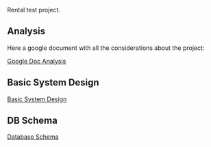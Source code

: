 Rental test project.
## Analysis
Here a google document with all the considerations about the project:

[Google Doc Analysis](https://docs.google.com/document/d/18Uu5sCGhP66XYpivaJN6ShhmwvXMJJ2f1jl9TQGIh80/edit?tab=t.0#heading=h.lptxaac2ewdo)

## Basic System Design
[Basic System Design]([https://viewer.diagrams.net/?tags=%7B%7D&lightbox=1&highlight=0000ff&edit=_blank&layers=1&nav=1&title=system_design.drawio#R%3Cmxfile%3E%3Cdiagram%20name%3D%22Pagina-1%22%20id%3D%22hKlK21Qtvz9iypfL9PDR%22%3E5Vlbc5s4FP41ntl9aAaQMfgxcdLuQ9Jm63a2flRANmpkRIXwpb9%2Bj0Bc5cRuBpvu7JPRp9vROd%2B5SB6h2Xr3QeAkeuAhYSPHCncjdDtyHHuMxvCjkH2BeP6kAFaChnpQDczpT6JBS6MZDUnaGig5Z5ImbTDgcUwC2cKwEHzbHrbkrL1rglfEAOYBZib6Dw1lpFF7Mq07%2FiJ0FemtfccrOta4HKxPkkY45NsGhO5GaCY4l8XXejcjTCmv1Esx7%2F0LvZVggsTylAnLr4vPDw%2Bz7Q5%2F%2FJu%2BTz5%2B%2BZEt3iEtm9yXByYhnF83uZARX%2FEYs7savRE8i0OiVrWgVY%2B55zwB0AbwO5Fyr42JM8kBiuSa6V4QWOy%2F6fl5Y6EaV27ZvN01O2%2F3ulXIqgR8UQUaSnkmAvLKuUsqYbEi8pVxTmUoYDjhawLywDxBGJZ005YDa6qtqnG1NeBDG%2BQXjKPX3WCW6Z2uk8QwWG0OpdttRCWZJzg%2F%2FRZ8sq16wSUIzuOWRjdESLJ7XaemDsoJU81v7eDIdsCQObKtHWaioajhKhPrTHqbDkHqHsnpnEhOf1ByOsOGjjpaLJp95w8dp1pnPKR1HCN0fL6bf1lmauKciA2FIzrWH%2FdY4A1hf%2F5uQWXstYOK46Mrz4wqNrLMsGLbXhmA%2Bie9ZWhqQNJblyP9%2BL%2BQL8cG6edS0IQYNjvCZ5wmRSm5pDtltz4YPekw2i7Lwgad%2FQNs9s%2BVJF1TWTl7TIIzBsW2IjJUsIkCA8az8HhY6EFryDmutQq7iNomhtpMhcXhtbp5QCvmsVJciNOoCqYNDSn8EUtJRJwjjoWUmqXgz9VtwzEiCNlR%2Ba3xvWh815FANQbMfu5huzbs5h4wW4mdHC%2F0Do%2BcwkFqZ0OdmtTr0KE4pp7VvDN1F%2FI7CzmdhQo9GAvl1KqO%2FXa2eQbbIMuCJYFewuAduJnsBDJGV4pZAZiZCACUM1K43F7rjjUNwyJHkZT%2BxE%2F5UooxiTpRfkb3ZuTeqrUgLaVFhrIrks44A0Eqni8pYx2oj2KgY83qbaBBJu8AmdC5YoBvWOVhP%2F%2FBDINU8XLPKPivQMdj5lPh6fdPFYCD51Xu%2F58yCctU%2BtemcPvRsWu5LR2PfVPHk0vGWdu8%2FObU35KniPNn5QQbop3u%2F%2BAEbscJbOSflgnP5gX22Mx8w70deZd8PEInJsFhX4%2BQ4UE3EEw%2BLZf55W%2F4krh6FCpjjjdwSWyfUNwFmdhUpVyj0gsYTlMadC%2FGB%2Bu2KzSZNmq3d9aVZfmvFnCq8UgEhXOqEFbT2%2FSE3%2B8N9YWHkMuUgva0eg0oazjrjcUgELSzVCXkkXIQSIL3jWE6sfyC0OVOL8mGOtfL9nD4KETotTi1zeo0wft1npXBbCsK6bF4F%2BozSR8KVG0%2F6yE0Ibutzslp1dAbci0067%2BACsvUf6Shu38B%3C%2Fdiagram%3E%3C%2Fmxfile%3E#%7B%22pageId%22%3A%22hKlK21Qtvz9iypfL9PDR%22%7D](https://viewer.diagrams.net/?tags=%7B%7D&lightbox=1&highlight=0000ff&edit=_blank&layers=1&nav=1&title=system_design.drawio#R%3Cmxfile%3E%3Cdiagram%20id%3D%22QjKrfuGghV-Z23UTVnNM%22%20name%3D%22Pagina-1%22%3E1VlZc9MwEP41mYEHGMvylcekLTBMgQ5hpvRRtRVb1LGMLOfg1yPF8innKKQ2vGS8q8PSt98e3kzg1Wr7nqE0%2BkQDHE9MI9hO4PXENE3HFr9SsSsUrucUipCRoFCBWrEgv7BSGkqbkwBnrYmc0piTtK30aZJgn7d0iDG6aU9b0rj91hSFWFMsfBTr2nsS8EhpgTOtBz5gEkbq1Z7pFgMrVE5WN8kiFNBNQwVvJvCKUcqLp9X2CscSuxKXYt27A6PVwRhO%2BFkLjPdv6NU9nkEv%2FJDlH8Msmr1Ru6xRnKsLX8%2BF%2FOrTbvEzfq0OznclGuIOqXz0dzFJAszgBM43EeF4kSJfDmwECYQu4qtYSEA8PtJczAxuHysF8p9CJrVfci62wUqfFbYHtnhWp8KM4%2B3B64IKREE%2BTFeYs52YUi5woQJeMc%2B2lLyp7egoVdS0oNIhxZyw2roGVzwofJ%2BBtalhvRB3URs3URZ7CXpjiUmJd0zz4DTWl4DN8tqwAUOHDZhD4uboAAXCR5VIGY9oSBMU39TaOStYJ8YNIdVzbilNFVg%2FMOc7FXBQzmkflPJFx4EU56I58%2FGR80MVthALMT8yz%2Bo3DMMx4mTdPsfFQYYaOWdpqgFfwwqGYSN022yEUGej20NG56XI6I5Bxn2Y%2BK7W74UHKby1S%2FF62xy83inpgiS2ziSxPSaJLY3En0OSbIXqaw%2BXI7p6zLNheFwln5LHps5jb8igCqxRiQxGI7J9JpGnf0nk%2FdIZY2jXmJBSkvCssfOdVDR44nWyL3Q6Rd2pBcAyOtwozlAzpbrMn5PH7kkWRHrZzeLbMpfLF5itibCDKCVvEUNr3FNMDp5MXON0MuktbV4sm3jjZpPa7x5abtfvhHvpDjMi7o7ZeJ55wMrDpBhgj2wy81k2u6B5pgNVAH8WOLtfe4PEwakWBxecEfHF1qXIieCGsrToXSzJVtLkMtHujA%2B5YUsOQ4NLA8rP2bpKCTgJZrKFM5EfwCjLiN%2BGre1WeEt4I6oJ6aExUvuHFFohrVhktP3qLThVk7x0ODz3s%2FFAodKwst1j5VL3PLfU%2Fc4CbZaZ0w59inuqZccqGcvp7GR1diqQ0HZ6dqioau%2FyRe6JGqsCq%2BNJh69yaoLbuet0gGAF4L9UbIDhEhco%2B8b%2FdAOmPGUjOs6R%2F%2FRludzX0WPXzta0zdhKHqsRA5zT2aSRQBIqG83zAGVRBVsDIqm%2FQ1wE8mSvMQ3Z2s44o09V3988knK8ZsqppANJRwjdvHGgwzOck5hn%2BsiB6m6gbNOt8mCXXmdnm251BMF52eZi0djV6EsTaUzBV6YRWTgu75SMMQklVX1hacmiuXRv4qN4pgZWJAj2IbwvOLRpfIn44HQaXGbPt3Xfvy3wxeKD1w%2FwBj9GlD5JqNdY2fY%2Fg9px2uVITy8RlP29v8RaiPU%2FlAX367954c1v%3C%2Fdiagram%3E%3C%2Fmxfile%3E#%7B%22pageId%22%3A%22QjKrfuGghV-Z23UTVnNM%22%7D))

## DB Schema
[Database Schema](https://viewer.diagrams.net/?tags=%7B%7D&lightbox=1&highlight=0000ff&edit=_blank&layers=1&nav=1&title=database.drawio#R%3Cmxfile%3E%3Cdiagram%20name%3D%22Pagina-1%22%20id%3D%22u7Kpg7bZ3AoJ5nyOm1zw%22%3E7Z1bc%2BI6Esc%2FTR5D4Sv4cchcztbOnM2ZzNbOeaI8tgLeYyzWNkk4n35lIxvslsEE21JCU1M1wTEEun%2B69F%2Bt1o1xt3r5Ervr5Tfqk%2FBGH%2FsvN8bHG13XTMNk%2F2VXtvyKrRm7K4s48Pm1%2FYWH4G%2FCL4751U3gk6RyY0ppmAbr6kWPRhHx0so1N47pc%2FW2RxpW%2F%2BraXRBw4cFzQ3j1P4GfLvlVzXb2v%2FiNBIsl%2F9NTfbL7xcotbubfJFm6Pn0%2BuGR8ujHuYkrT3U%2BrlzsSZtYr7LJ73eeG35YfLCZR2uYFdw%2BTn%2F%2B6fYrvt%2BOxNV47P%2B8e17cm%2FxpPbrjh35h%2F2nRbmGAR0836xpglaUz%2FInc0pDH7hU8e3U3I%2FvIMfhD%2B2Z5InJIXkZvcX8Wb7y3BGCJ0RdJ4y%2B7jrzJtbjyOT2nM5wNfmPza8sANenHR5f5flO%2B9NxH7gVvpDIvZwGAPqZsGNEqA4ZLnYBW6EXs2e6RR%2BsB%2FM2bPvWUQ%2Bl%2FdLd1kHzhJXe%2Bv4tlsSePgb3a%2Fyz7XRy03vBunvGkY48odD9kr%2BXvGJGH33Bd%2B0GqXvrkvlRu%2FuklafBoahu46CXZeyV64cuNFEM1omtIVv%2Bl5GaTkYe162T3PrLlnHyRdlR%2BSf9mvQUTKz30ITERzS0BajoNZZwiycooFTT%2FCAn%2B77xmU0YJ9%2F2b2ppC9qeDPGbW%2F5oYpiSM3JTO6ifwEAFh%2Bk9czOQFMstv18f0%2FAZLMlmmTZx6DMKxdcsNgEbGnIXnMXpY5I2B94wd%2BeRX4fvbOs4RhEUSLr%2FltH839le%2FcLtklyl7%2BGOZd4JK9kLB3mK1pEKW5oawZ%2B8dMdzceWTcW%2B6x37Lm2f87%2BZbfH6R1ramnsBjk%2BhEH8TDKQZzFl7ZB3LC14bcmh3RrDbdX9p6isY9JZBzUFMETuiiAJg5NgyyYBju1ekG6RhMFJcGSTYFoABWYvQlKE4VIYzpioFDFQ20lsfzjASeyasllmOPdYBIdMSGDCks4EnER6bMLK3hqhkAWFIOIYGAo4mVy5L8Fqs5p7buYXnE7IAKNUx6SBMYEyEfEXpJA4mA2XdEEjN%2Fy0v8rMxwJg4nPj7e%2F5Sumam%2By%2FJE23XOpwNymtGpRk3dHP7PXMYfzpn%2Fzt8icfXyrPtvwZdASXoxK6iT1y5HtafKRM3XhBWswJMyMc9WBMQjcNnqrqYvfuMa7EPdbbdI95Je6ZvEn3OCYY9YC%2FJIrik2KueEQUL68djgam1dtwAOPLlhY7TxUuPfN6I54yUn8rBxMYdf07ITGuG3S5blCSeNa6gZCE979u4Bhtm21L4zcpY%2B2bZ7OKLvSR01tjxTWV3gKeErvL22h%2FAQ4uo0h3%2Fpl9QX8swIWUZBMjDnJwECyrDYtDMXijUtoTE2fM4Y4sqQwMhQagICs3CJEGCTQIFlMGpkEHNPwK4nQ599l8HpGQgIQgCBsYCRhrrd0keaaxj0AMD4RoCWVgIASL8Evm0Hm0Wf0iMUJx8dSySSxshsKEUGhTbaRNbHMytqZT3bCMIRGBIgRXmOdrd7tiX3%2FO%2FtCS%2BvNcm%2FiM2oQMaCbSexKoVRR4LNh849llgckmSdlfi3NQkJGhGTHG0hmBGkYen8zZlwgeA%2BLPXUwGlEGGdHXLgXKGT71N3n3s4PDy%2FS3YdcgBRLre5UBpowYI9h6y4BBklg8MB1Q63E26nKfM5xEiMTwSpnQpVDMgE4AEmfkzRZTHLXartdUCyql%2B980IigEtTXZeesTeN28xg8aB8fA9iZMsC%2B6D55Ek%2BZH1OphQ02VCjdN%2BtxMm1DgwEm9oxi2NP2kw%2FttLqHFgAIoJNV3NEqYNmCiUUKMVEsgBAPkkMbPGPN2ucV1sSA5Uya3RxjC63GOBkoMMKKQrDtoYRhCYbtUJDGfvXZefWqON4dI5yguycJCeW6ON4fYc91cQBmlAYOiHSPSPhPTcGm0M9x%2BFzFDzTYLStCQq5CfYaIYgJ%2FNlHcQkQSY6YKJZSzwrwWZgKAS1TwAKDRJNZwo0m1PVJC3RJMsS2OWohHZha%2Blg16uXaaFBROKbpq3DJ5zSjSo9tOUaNnbe75JwvuUpWqhKt1KlOyfoFCmj8eFDkN33%2FlVrzYCyNWqzp4gegNQjIl0LcHucWEEtn820Y8xCVQgakYgnFZpi6nckS1WQ1IwkSSdJlGMkl6QJ4OJdls8p%2B9mT9XMmahXQ0Yq6TO%2FeQ8V2kLfnIRXCYK0WBpvimQ7sW3rLUijlbRlRsNV%2FFNyj4aDY9m31jygPXkKsc9R7ANwIT7eQvI%2BA19IBrBjw9jXjPINMVQNeC65AY8CrGDTKBbztiyIOOMWyW6%2Ff99iaYBr3YHOsxkoB3eW%2F92g5Gwq12Rd2Q9RK%2BuiEXlFWQrEKAuU5dQLVDVU2pciRXkZAKz7BYWLVKqtshoAoAIj8GgKaBTsTvsadBfqZBzDE7zHEx9rGZ418MJ%2FFW2Yy7dwniRcH66yoAfZsCvRsCqSY2zBW47CwnifdYF6xEpzIzz234bLJjhNMM1YFEvnZ6DbUN0q1EAmRTogCmek2XCzD9Qd1CJG%2FK9aGC1T1ZKkgD7mwU1EDGfl7Zm24RsWnsIiIEohIr9WlFUlI0tKyTKuamDVy2FzpeHJW%2FuyexAGzwREntc7YstueSVdUNlMlY2siN%2BtRqzrOOuG2SzzUNuux3LegioscycduDuWiommcbkNO1w7iL73Pxou9LmnXjkS8rRdq231S%2FqqLxMYfky35MY6Cp8k8uPsjCGasR7mFAZ8GSOBD7oHjilHVI1HetTWPq7lcfTCmVYfLbETMsEh2hDTqzoKBvZGBFsNaYfv6XsaiVR6Mc0ZPw5zQGUV4d5Xe0GotwRIsKw7rDRjq%2Fn493hhPqu6YCtSpYd0BA8vraRzTWuOwpTcOGLNdc%2BMQ6PvDugMuGV5P47CMqjc0Qbw6rDfgmtz1NA6jNqsyBKL1sN6AK19X7A1Bmt%2Bw3oARxxV7Q%2FowDtNyr2fcmCo3bsAstetpG1opnxXhuC05HC8k7qtsHGCOa8oOAHUYj1%2BRO8xaBChdrNJhPH5FnZWhV93hyJ7l6jAgv57WMdGq3tjXbJflDkFNuutxx7S%2BdU%2F20CEoEwacIfFcn9I%2BRWciKjYp2u9eJoR13528eqdj660Cxz2ldiUJsc0gZXyTyZdd5tOnJ9xq0t1Wk%2FP4OZ%2BTo41LsNNE6k4SMZB4cs1ND2lVl4Inv1aE%2BBvAcLeeuUmeMHFTFXwkVo0QfwMYntfwQWrkUyOxJKL4G0AVYR3T7EREgr2MArwIdzhKBQau5uERbIqwItrlKJUVGMT6zHLIigKsiDY7ymTFhNMXwIlEiUirSURWwfbJM437K5w5hQFDS5NdFuObl1v1pNXs6cjSpvt%2FRm9GFJwJhqVreumlGrlp7KVYOxtZh4%2BWjc7QR%2Frhoz96YKbZ97ysGqqMfaqMZ5B0ChW7PSoCzVHp6ja%2F%2B08%2Fp79t7r2HL7M%2FboPvf37%2BcHeL%2B8e76u8Ew9%2FpzZ%2B7DuMsTVJuBwen8HkHxPyVF7gJaIR6pBJjpWOP7MOHckMlXJ0jkY8cqcaRpk9H04OHoxhHDhzBsKK2WgjZ5sg8fNjSEBKrJXBZNh%2FT5j6beSE%2F8vnRbG2kVR5qASQ4kIwNZYiPKvg4xsg4fJjS8BGGYHDJLWbk4ADWTxx2BKpm3cmajCYHD5jqLbX%2FsTo4cBkaqjOt3Kyln7ZOpyy3Z3XfY8M219JilwlVpaf6S6fsLwfVhCnt78VoveWgmrBpVnNQv9IFasN9asON9HRLyVsTg8W0wuULVIN7mseewaWiCaomTP1hYc%2B6LI2FuEjFRbWEVBOLWStMi2qJqKbogLL%2FbTIjIi3SaVEuDdWEGi6brK6ZWVGCU4EX1VJRBadz785nmXvUR2RUQEa1jFTBueR8REKlXxFmhAdySGVGoO3zYQmhUQUasRwtERqos%2BLOPfWwER2zKhWb1iUi%2Blvq0epap6Dui1a0t8qqRb3OemcJQpMONpK8FqrJxXaVZzfBCeG%2F3DQl8RZPMuyrE2ri5ayxS8hJb0fBCGbFDx6ljBNc1up1Was9K6fYeP9H%2BFpwXWsdB8yn20qyMWbbKNGpicTFgTs1uLIVMrshLArCIlAWB4YFzru9TZx9UeRFQV4Eo9TAvMCJNU6oVcFDpCAOjAeUDDEHRxk%2BBDk4A%2BMBxcENZlCogIYg32ZgNGCuaeSucI1BATYE2TW9sSHcY2ICCoY9r1evHNdb%2FvL8o3prB4C%2B8mTYYtNoy7N7oV%2FPO2b0QxxnizblDZz4%2FTufOIXU5ufCfG55f1F%2Fven%2B6dg6dj%2F7YfeJXyvCCBF844dwndhWdLwCe30LjDXg0TZCZ8g9v%2FtVR0B30%2FKnbU%2Ftnkhp%2BLVjLIqG3djwa%2FezF%2FTfkN%2F4qUidNmRboFUO2pCLePUKW%2FJ0yJZ8uum1PCn8%2FC5BqxI31U90CdX7B%2BkS3vrZzN32CQOePiveUG5I7RPqs%2F1xL53Csa30h12CmNeGslut%2B4TL%2FAOXl4DD2u3Xbp1Zcg7P9cOURRuJxNvds%2F3ufY1zUBZtabOj6%2ByvNOARtx5df%2B%2BvJKzYaP3s2FbCaD1UhD3SVVRLeooydzG55RJ%2BeuPk2up56hDX85r8cE38zBqXutPn8NJU9nm%2BJvF8yeYdwIooo19Uh%2BcIvc2L9061%2FrMtr5KcmCLBAQck8eJgnaWBIEHyCbJrVVENxQASJV0nZI4l6FUByKlVQ5VXilAMEBRncQ1YDXIMZaqgij893BF9MANaBdEGtyuqgJFm1IqhKoYRVIIPMEoIs5OPGCmAkV0tiqqr1h1BvY%2F9GPjzx5iuECD5AOl6rSaqalNpKLJjGr58elTBQ4eCz65%2FSSnyoUDvYjkjxznoXVQbnqDSozVx8%2B4WvLXagvdUIOEOu%2BANZZPrST%2FQ6smfgsWJjrzBnsaUpocrFqyLWH6jPsnu%2BD8%3D%3C%2Fdiagram%3E%3C%2Fmxfile%3E)
